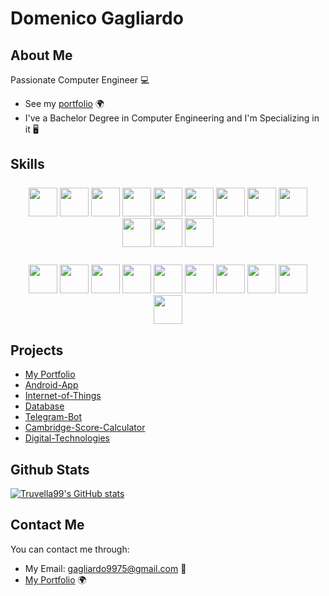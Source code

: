 # Domenico Gagliardo

## About Me
Passionate Computer Engineer 💻

- See my [portfolio](https://gagliardowebsite.herokuapp.com/) 🌍
- I've a Bachelor Degree in Computer Engineering and I'm Specializing in it 🖥️

## Skills

<p align="center" style="margin: 25px" >
    <a href="http://www.open-std.org/jtc1/sc22/wg14/" target="_blank"><img width="46" height="46" src="https://gagliardowebsite.herokuapp.com/assets/img/skills/C.png"></a>
    <a href="https://www.java.com/en/" target="_blank"><img width="46" height="46" src="https://gagliardowebsite.herokuapp.com/assets/img/skills/Java.png"></a>
    <a href="https://en.wikipedia.org/wiki/SQL" target="_blank"><img width="46" height="46" src="https://gagliardowebsite.herokuapp.com/assets/img/skills/SQL.png"></a>
    <a href="https://www.python.org/" target="_blank"><img width="46" height="46" src="https://gagliardowebsite.herokuapp.com/assets/img/skills/Python.png"></a>
    <a href="https://www.w3.org/html/" target="_blank"><img width="46" height="46" src="https://gagliardowebsite.herokuapp.com/assets/img/skills/Html.png"></a>
    <a href="https://www.w3.org/Style/CSS/Overview.en.html" target="_blank"><img width="46" height="46" src="https://gagliardowebsite.herokuapp.com/assets/img/skills/Css.png"></a>
    <a href="https://www.php.net/" target="_blank"><img width="46" height="46" src="https://gagliardowebsite.herokuapp.com/assets/img/skills/Php.png"></a>
    <a href="https://www.javascript.com/" target="_blank"><img width="46" height="46" src="https://gagliardowebsite.herokuapp.com/assets/img/skills/Javascript.png"></a>
    <a href="https://isocpp.org/" target="_blank"><img width="46" height="46" src="https://gagliardowebsite.herokuapp.com/assets/img/skills/C++.png"></a>
    <a href="https://en.wikipedia.org/wiki/VHDL" target="_blank"><img width="46" height="46" src="https://gagliardowebsite.herokuapp.com/assets/img/skills/Vhdl.png"></a>
    <a href="https://www.latex-project.org/" target="_blank"><img width="46" height="46" src="https://gagliardowebsite.herokuapp.com/assets/img/skills/Latex.png"></a>
    <a href="https://www.w3.org/XML/" target="_blank"><img width="46" height="46" src="https://gagliardowebsite.herokuapp.com/assets/img/skills/Xml.png"></a>
</p>
<p align="center" style="margin: 25px" >
    <a href="https://www.microsoft.com/en/microsoft-465" target="_blank"><img width="46" height="46" src="https://gagliardowebsite.herokuapp.com/assets/img/skills/Office.png"></a>
    <a href="https://www.postgresql.org/" target="_blank"><img width="46" height="46" src="https://gagliardowebsite.herokuapp.com/assets/img/skills/Postgresql.png"></a>
    <a href="https://code.visualstudio.com/" target="_blank"><img width="46" height="46" src="https://gagliardowebsite.herokuapp.com/assets/img/skills/Vscode.png"></a>
    <a href="https://netbeans.apache.org/" target="_blank"><img width="46" height="46" src="https://gagliardowebsite.herokuapp.com/assets/img/skills/Netbeans.png"></a>
    <a href="https://www.vegascreativesoftware.com/gb/" target="_blank"><img width="46" height="46" src="https://gagliardowebsite.herokuapp.com/assets/img/skills/Vegas.png"></a>
    <a href="https://www.coreldraw.com/en/" target="_blank"><img width="46" height="46" src="https://gagliardowebsite.herokuapp.com/assets/img/skills/Corel.png"></a>
    <a href="https://www.jetbrains.com/pycharm/" target="_blank"><img width="46" height="46" src="https://gagliardowebsite.herokuapp.com/assets/img/skills/Pycharm.png"></a>
    <a href="https://developer.android.com/studio" target="_blank"><img width="46" height="46" src="https://gagliardowebsite.herokuapp.com/assets/img/skills/Android.png"></a>
    <a href="https://www.zerynth.com/zsdk/" target="_blank"><img width="46" height="46" src="https://gagliardowebsite.herokuapp.com/assets/img/skills/Zerynth.png"></a>
    <a href="https://www.xilinx.com/products/design-tools/ise-design-suite/ise-webpack.html" target="_blank"><img width="46" height="46" src="https://gagliardowebsite.herokuapp.com/assets/img/skills/Xilinx.png"></a>   
</p>

## Projects
 - [My Portfolio](https://gagliardowebsite.herokuapp.com/)
 - [Android-App](https://github.com/Truvella99/Android-App)
 - [Internet-of-Things](https://github.com/Truvella99/Internet-of-Things)
 - [Database](https://github.com/Truvella99/Database)
 - [Telegram-Bot](https://github.com/Truvella99/Telegram-Bot)
 - [Cambridge-Score-Calculator](https://github.com/Truvella99/Cambridge-Score-Calculator)
 - [Digital-Technologies](https://github.com/Truvella99/Digital-Technologies)

## Github Stats

<a href="http://www.github.com/Truvella99"><img src="https://github-readme-stats.vercel.app/api?username=Truvella99&show_icons=true&hide=&count_private=true&title_color=0891b2&text_color=ffffff&icon_color=0891b2&bg_color=1c1917&hide_border=true&show_icons=true" alt="Truvella99's GitHub stats" /></a>

## Contact Me

You can contact me through:
- My Email: gagliardo9975@gmail.com 📧
- [My Portfolio](https://gagliardowebsite.herokuapp.com/) 🌍
